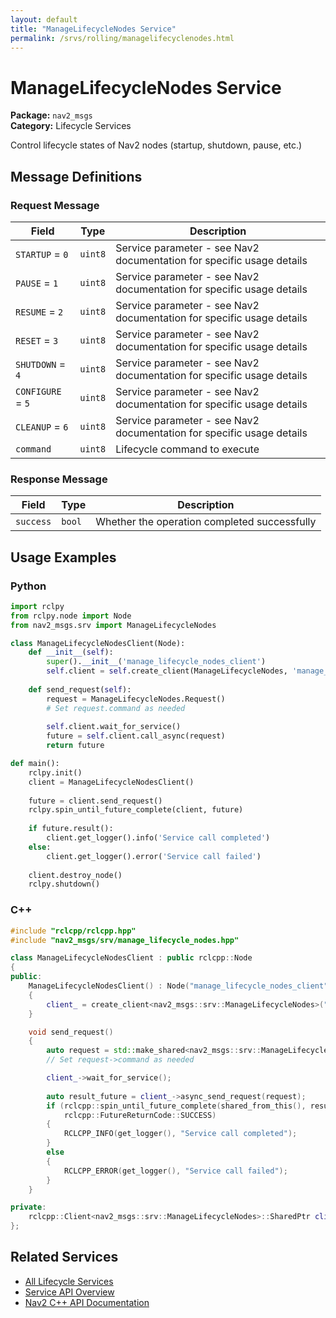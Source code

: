 ```yaml
---
layout: default
title: "ManageLifecycleNodes Service"
permalink: /srvs/rolling/managelifecyclenodes.html
---
```


# ManageLifecycleNodes Service

**Package:** `nav2_msgs`  
**Category:** Lifecycle Services

Control lifecycle states of Nav2 nodes (startup, shutdown, pause, etc.)

## Message Definitions

### Request Message

| Field | Type | Description |
|-------|------|-------------|
| `STARTUP` = `0` | `uint8` | Service parameter - see Nav2 documentation for specific usage details |
| `PAUSE` = `1` | `uint8` | Service parameter - see Nav2 documentation for specific usage details |
| `RESUME` = `2` | `uint8` | Service parameter - see Nav2 documentation for specific usage details |
| `RESET` = `3` | `uint8` | Service parameter - see Nav2 documentation for specific usage details |
| `SHUTDOWN` = `4` | `uint8` | Service parameter - see Nav2 documentation for specific usage details |
| `CONFIGURE` = `5` | `uint8` | Service parameter - see Nav2 documentation for specific usage details |
| `CLEANUP` = `6` | `uint8` | Service parameter - see Nav2 documentation for specific usage details |
| `command` | `uint8` | Lifecycle command to execute |


### Response Message

| Field | Type | Description |
|-------|------|-------------|
| `success` | `bool` | Whether the operation completed successfully |



## Usage Examples

### Python

```python
import rclpy
from rclpy.node import Node
from nav2_msgs.srv import ManageLifecycleNodes

class ManageLifecycleNodesClient(Node):
    def __init__(self):
        super().__init__('manage_lifecycle_nodes_client')
        self.client = self.create_client(ManageLifecycleNodes, 'manage_lifecycle_nodes')
        
    def send_request(self):
        request = ManageLifecycleNodes.Request()
        # Set request.command as needed
        
        self.client.wait_for_service()
        future = self.client.call_async(request)
        return future

def main():
    rclpy.init()
    client = ManageLifecycleNodesClient()
    
    future = client.send_request()
    rclpy.spin_until_future_complete(client, future)
    
    if future.result():
        client.get_logger().info('Service call completed')
    else:
        client.get_logger().error('Service call failed')
        
    client.destroy_node()
    rclpy.shutdown()
```

### C++

```cpp
#include "rclcpp/rclcpp.hpp"
#include "nav2_msgs/srv/manage_lifecycle_nodes.hpp"

class ManageLifecycleNodesClient : public rclcpp::Node
{
public:
    ManageLifecycleNodesClient() : Node("manage_lifecycle_nodes_client")
    {
        client_ = create_client<nav2_msgs::srv::ManageLifecycleNodes>("manage_lifecycle_nodes");
    }

    void send_request()
    {
        auto request = std::make_shared<nav2_msgs::srv::ManageLifecycleNodes::Request>();
        // Set request->command as needed

        client_->wait_for_service();
        
        auto result_future = client_->async_send_request(request);
        if (rclcpp::spin_until_future_complete(shared_from_this(), result_future) ==
            rclcpp::FutureReturnCode::SUCCESS)
        {
            RCLCPP_INFO(get_logger(), "Service call completed");
        }
        else
        {
            RCLCPP_ERROR(get_logger(), "Service call failed");
        }
    }

private:
    rclcpp::Client<nav2_msgs::srv::ManageLifecycleNodes>::SharedPtr client_;
};
```

## Related Services

- [All Lifecycle Services](/rolling/srvs/index.html#lifecycle-services)
- [Service API Overview](/rolling/srvs/index.html)
- [Nav2 C++ API Documentation](/rolling/html/index.html)
